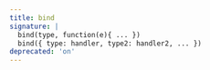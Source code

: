 ```yaml
---
title: bind
signature: |
  bind(type, function(e){ ... })
  bind({ type: handler, type2: handler2, ... })
deprecated: 'on'
---
```


